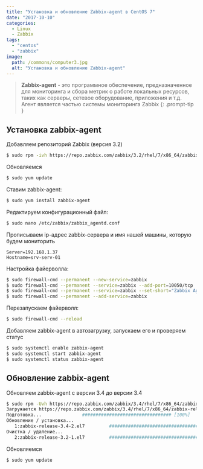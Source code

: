 ```yaml
---
title: "Установка и обновление Zabbix-agent в CentOS 7"
date: "2017-10-10"
categories: 
  - Linux
  - Zabbix
tags: 
  - "centos"
  - "zabbix"
image:
  path: /commons/computer3.jpg
  alt: "Установка и обновление Zabbix-agent"
---
```


> **Zabbix-agent** - это программное обеспечение, предназначенное для мониторинга и сбора метрик о работе локальных ресурсов, таких как серверы, сетевое оборудование, приложения и т.д. Агент является частью системы мониторинга Zabbix
{: .prompt-tip }

## Установка zabbix-agent

Добавляем репозиторий Zabbix (версия 3.2)

```sh
$ sudo rpm -ivh https://repo.zabbix.com/zabbix/3.2/rhel/7/x86_64/zabbix-release-3.2-1.el7.noarch.rpm
```

Обновляемся

```sh
$ sudo yum update
```

Ставим zabbix-agent:

```sh
$ sudo yum install zabbix-agent
```

Редактируем конфигурационный файл:

```sh
$ sudo nano /etc/zabbix/zabbix_agentd.conf
```

Прописываем ip-адрес zabbix-сервера и имя нашей машины, которую будем мониторить

```
Server=192.168.1.37
Hostname=srv-serv-01
```

Настройка файерволла:

```sh
$ sudo firewall-cmd --permanent --new-service=zabbix
$ sudo firewall-cmd --permanent --service=zabbix --add-port=10050/tcp
$ sudo firewall-cmd --permanent --service=zabbix --set-short="Zabbix Agent"
$ sudo firewall-cmd --permanent --add-service=zabbix
```

Перезапускаем файерволл:

```sh
$ sudo firewall-cmd --reload
```

Добавляем zabbix-agent в автозагрузку, запускаем его и проверяем статус

```sh
$ sudo systemctl enable zabbix-agent
$ sudo systemctl start zabbix-agent
$ sudo systemctl status zabbix-agent
```

## Обновление zabbix-agent

Обновляем zabbix-agent с версии 3.4 до версии 3.4

```sh
$ sudo rpm -Uvh https://repo.zabbix.com/zabbix/3.4/rhel/7/x86_64/zabbix-release-3.4-2.el7.noarch.rpm
Загружается https://repo.zabbix.com/zabbix/3.4/rhel/7/x86_64/zabbix-release-3.4-2.el7.noarch.rpm
Подготовка...               ################################# [100%]
Обновление / установка...
   1:zabbix-release-3.4-2.el7         ################################# [ 50%]
Очистка / удаление... 
   2:zabbix-release-3.2-1.el7         ################################# [100%]
```

Обновляемся

```sh
$ sudo yum update
```
